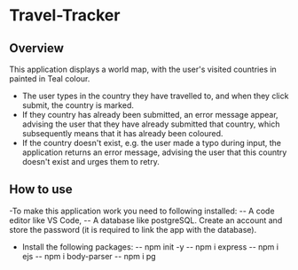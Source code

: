 # Travel-Tracker
## Overview
This application displays a world map, with the user's visited countries in painted in Teal colour.
- The user types in the country they have travelled to, and when they click submit, the country is marked.
- If they country has already been submitted, an error message appear,  advising the user that they have already submitted that country, which subsequently means that it has already been coloured.
- If the country doesn't exist, e.g. the user made a typo during input, the application returns an error message, advising the user that this country doesn't exist and urges them to retry.
## How to use
-To make this application work you need to following installed:
  -- A code editor like VS Code,
  -- A database like postgreSQL. Create an account and store the password (it is required to link the app with the database).
- Install the following packages:
-- npm init -y
-- npm i express
-- npm i ejs
-- npm i body-parser
-- npm i pg
  
